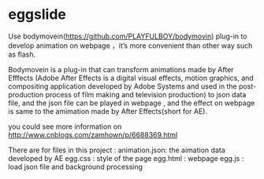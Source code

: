 # eggslide

Use bodymovein(https://github.com/PLAYFULBOY/bodymovin) plug-in to develop animation on webpage ，it’s more convenient than other way such as flash.

Bodymovein is a plug-in that can transform animations made by After Efffects (Adobe After Effects is a digital visual effects, motion graphics, and compositing application developed by Adobe Systems and used in the post-production process of film making and television production)  to json data file, and the json file can be played in webpage , and the effect on webpage is same to the amimation made by After Effects(short for AE).  

you could see more information on http://www.cnblogs.com/zamhown/p/6688369.html

There are for files in this project :
animation.json: the aimation data developed by AE
egg.css       : style of the page 
egg.html      : webpage
egg.js        : load json file and background processing



